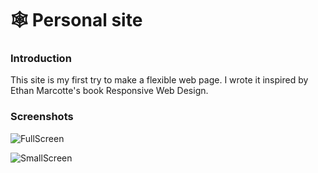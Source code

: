 # 🕸️ Personal site
### Introduction
This site is my first try to make a flexible web page. I wrote it inspired by Ethan Marcotte's book Responsive Web Design. 

### Screenshots
![FullScreen](https://github.com/user-attachments/assets/7afa10e3-3aa8-4fa9-a675-a421dc5ef375)

![SmallScreen](https://github.com/user-attachments/assets/ef07461f-ef9d-4c94-bec6-06c9745f30f0)

